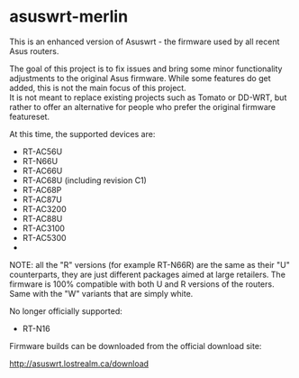 asuswrt-merlin
==============

This is an enhanced version of Asuswrt - the firmware used by all recent Asus routers. 

The goal of this project is to fix issues and bring some minor functionality adjustments to the 
original Asus firmware.  While some features do get added, this is not the main focus of this project.  
It is not meant to replace existing projects such as Tomato or DD-WRT, but rather to offer an alternative 
for people who prefer the original firmware featureset.

At this time, the supported devices are:

- RT-AC56U
- RT-N66U
- RT-AC66U
- RT-AC68U (including revision C1)
- RT-AC68P
- RT-AC87U
- RT-AC3200
- RT-AC88U
- RT-AC3100
- RT-AC5300
- 

NOTE: all the "R" versions (for example RT-N66R) are the same as their 
"U" counterparts, they are just different packages aimed at large 
retailers.  The firmware is 100% compatible with both U and R versions 
of the routers.  Same with the "W" variants that are simply white.


No longer officially supported:
- RT-N16


Firmware builds can be downloaded from the official download site:

http://asuswrt.lostrealm.ca/download

